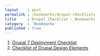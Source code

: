 ```yaml
---
layout    : post
permalink : /bookmarks/drupal-checklists
title     : Drupal Checklist - Bookmarks
category  : 'Bookmarks'
published : true
---
```


1. [Drupal 7 Deployment Checklist](http://goo.gl/QBMmy)
1. [Checklist of Drupal Design Elements](http://goo.gl/bIUwP)